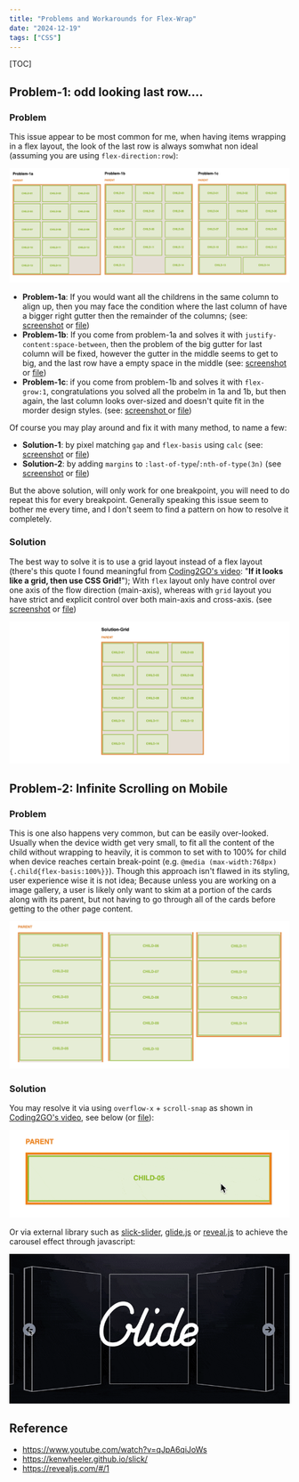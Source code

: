 ```yaml
---
title: "Problems and Workarounds for Flex-Wrap"
date: "2024-12-19"
tags: ["CSS"]
---
```


[TOC]



## Problem-1: odd looking last row....

### Problem

This issue appear to be most common for me, when having items wrapping in a flex layout, the look of the last row is always somwhat non ideal (assuming you are using `flex-direction:row`): 

![2024-12-19T223601](2024-12-19T223601.png)

-   **Problem-1a**: If you would want all the childrens in the same column to align up, then you may face the condition where the last column of have a bigger right gutter then the remainder of the columns; (see: [screenshot](2024-12-19T215837.png) or [file](problem-1a.html)) 
-   **Problem-1b**: If you come from problem-1a and solves it with `justify-content:space-between`, then the problem of the big gutter for last column will be fixed, however the gutter in the middle seems to get to big, and the last row have a empty space in the middle (see: [screenshot](2024-12-19T215823.png) or [file](problem-1b.html))
-   **Problem-1c**: if you come from problem-1b and solves it with `flex-grow:1`, congratulations you solved all the probelm in 1a and 1b, but then again, the last column looks over-sized and doesn't quite fit in the morder design styles. (see: [screenshot ](2024-12-19T220045.png)or [file](problem-1c.html))

Of course you may play around and fix it with many method, to name a few: 

-   **Solution-1**: by pixel matching `gap` and `flex-basis` using `calc`  (see: [screenshot](2024-12-19T221133.png) or [file](problem-1-solution-1.html))
-   **Solution-2**: by adding `margins` to `:last-of-type`/`:nth-of-type(3n)`  (see [screenshot](2024-12-19T222601.png) or [file](problem-1-solution-2.html))

But the above solution, will only work for one breakpoint, you will need to do repeat this for every breakpoint. Generally speaking this issue seem to bother me every time, and I don't seem to find a pattern on how to resolve it completely. 

### Solution

The best way to solve it is to use a grid layout instead of a flex layout (there's this quote I found meaningful from [Coding2GO's video](https://www.youtube.com/watch?v=qJpA6qiJoWs): "**If it looks like a grid, then use CSS Grid!**"); With `flex` layout only have control over one axis of the flow direction (main-axis), whereas with `grid` layout you have strict and explicit control over both main-axis and cross-axis. (see [screenshot](2024-12-19T223521.png) or [file](problem-1-solution-grid.html))

![2024-12-19T223729](2024-12-19T223729.png)

## Problem-2: Infinite Scrolling on Mobile

### Problem

This is one also happens very common, but can be easily over-looked. Usually when the device width get very small, to fit all the content of the child without  wrapping to heavily, it is common to set with to 100% for child when device reaches certain break-point (e.g. `@media (max-width:768px){.child{flex-basis:100%}}`). Though this approach isn't flawed in its styling, user experience wise it is not idea; Because unless you are working on a image gallery, a user is likely only want to skim at a portion of the cards along with its parent, but not having to go through all of the cards before getting to the other page content.

![2024-12-19T224811](2024-12-19T224811.png)

### Solution

You may resolve it via using `overflow-x` + `scroll-snap` as shown in  [Coding2GO's video](https://www.youtube.com/watch?v=qJpA6qiJoWs), see below (or [file](problem-2-solution-1.html)): 

![2024-12-19T225618](2024-12-19T225618.gif)

Or via external library such as [slick-slider](https://kenwheeler.github.io/slick/), [glide.js](https://glidejs.com/) or [reveal.js](https://revealjs.com/#/1) to achieve the carousel effect through javascript: 

![2024-12-19T225859](2024-12-19T225859.gif)





## Reference

-   https://www.youtube.com/watch?v=qJpA6qiJoWs
-   https://kenwheeler.github.io/slick/
-   https://revealjs.com/#/1
